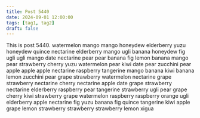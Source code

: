 ```yaml
---
title: Post 5440
date: 2024-09-01 12:00:00
tags: [tag1, tag2]
draft: false
---
```

This is post 5440.
watermelon
mango
mango
honeydew
elderberry
yuzu
honeydew
quince
nectarine
elderberry
mango
ugli
banana
honeydew
fig
ugli
ugli
mango
date
nectarine
pear
pear
banana
fig
lemon
banana
mango
pear
strawberry
cherry
yuzu
watermelon
pear
kiwi
date
pear
zucchini
pear
apple
apple
apple
nectarine
raspberry
tangerine
mango
banana
kiwi
banana
lemon
zucchini
pear
grape
strawberry
watermelon
nectarine
grape
strawberry
nectarine
cherry
nectarine
apple
date
grape
strawberry
nectarine
elderberry
raspberry
pear
tangerine
strawberry
ugli
pear
grape
cherry
kiwi
strawberry
grape
watermelon
raspberry
raspberry
orange
ugli
elderberry
apple
nectarine
fig
yuzu
banana
fig
quince
tangerine
kiwi
apple
grape
lemon
strawberry
strawberry
strawberry
lemon
xigua
